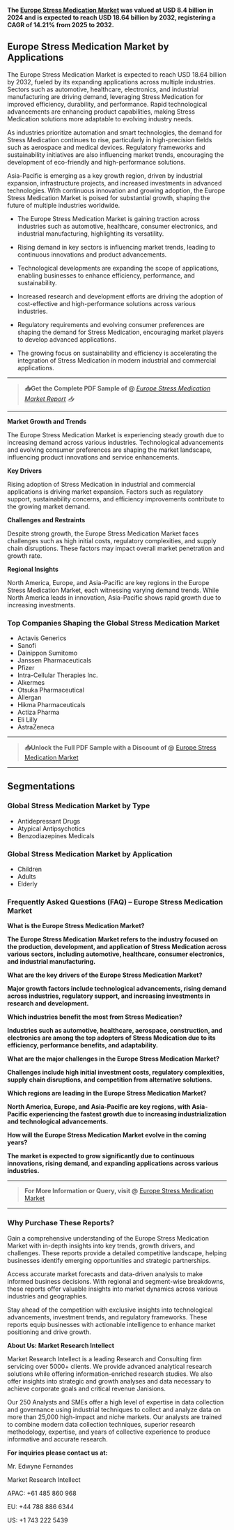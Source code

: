 <p><strong>The <a href="https://www.marketresearchintellect.com/download-sample/?rid=1018692&amp;utm_source=Pulse-April-Europe&amp;utm_medium=852">Europe Stress Medication Market</a> was valued at USD 8.4 billion in 2024 and is expected to reach USD 18.64 billion by 2032, registering a CAGR of 14.21% from 2025 to 2032.</strong></p><h2>Europe Stress Medication Market by Applications&nbsp;</h2><p><p>The Europe Stress Medication Market is expected to reach USD 18.64 billion by 2032, fueled by its expanding applications across multiple industries. Sectors such as automotive, healthcare, electronics, and industrial manufacturing are driving demand, leveraging Stress Medication for improved efficiency, durability, and performance. Rapid technological advancements are enhancing product capabilities, making Stress Medication solutions more adaptable to evolving industry needs.</p><p>As industries prioritize automation and smart technologies, the demand for Stress Medication continues to rise, particularly in high-precision fields such as aerospace and medical devices. Regulatory frameworks and sustainability initiatives are also influencing market trends, encouraging the development of eco-friendly and high-performance solutions.</p><p>Asia-Pacific is emerging as a key growth region, driven by industrial expansion, infrastructure projects, and increased investments in advanced technologies. With continuous innovation and growing adoption, the Europe Stress Medication Market is poised for substantial growth, shaping the future of multiple industries worldwide.</p></p><ul><li><p>The Europe Stress Medication Market is gaining traction across industries such as automotive, healthcare, consumer electronics, and industrial manufacturing, highlighting its versatility.</p></li><li><p>Rising demand in key sectors is influencing market trends, leading to continuous innovations and product advancements.</p></li><li><p>Technological developments are expanding the scope of applications, enabling businesses to enhance efficiency, performance, and sustainability.</p></li><li><p>Increased research and development efforts are driving the adoption of cost-effective and high-performance solutions across various industries.</p></li><li><p>Regulatory requirements and evolving consumer preferences are shaping the demand for Stress Medication, encouraging market players to develop advanced applications.</p></li><li><p>The growing focus on sustainability and efficiency is accelerating the integration of Stress Medication in modern industrial and commercial applications.</p></li></ul><hr /><blockquote><p><strong><span class="font-[700]">📥Get the Complete PDF Sample of @ </span></strong><em><span class="font-[700]"><a href="https://www.marketresearchintellect.com/download-sample/?rid=1018692&amp;utm_source=Pulse-April-Europe&amp;utm_medium=852" target="_blank" data-tracking-control-name="article-ssr-frontend-pulse_little-text-block" data-tracking-will-navigate="" data-test-link="">Europe Stress Medication Market Report</a>&nbsp;📥</span></em></p></blockquote><hr /><p class="" data-start="77" data-end="360"><strong data-start="77" data-end="105">Market Growth and Trends</strong></p><p class="" data-start="77" data-end="360">The Europe Stress Medication Market is experiencing steady growth due to increasing demand across various industries. Technological advancements and evolving consumer preferences are shaping the market landscape, influencing product innovations and service enhancements.</p><p class="" data-start="362" data-end="606"><strong data-start="362" data-end="377">Key Drivers</strong></p><p class="" data-start="362" data-end="606">Rising adoption of Stress Medication in industrial and commercial applications is driving market expansion. Factors such as regulatory support, sustainability concerns, and efficiency improvements contribute to the growing market demand.</p><p class="" data-start="608" data-end="849"><strong data-start="608" data-end="637">Challenges and Restraints</strong></p><p class="" data-start="608" data-end="849">Despite strong growth, the Europe Stress Medication Market faces challenges such as high initial costs, regulatory complexities, and supply chain disruptions. These factors may impact overall market penetration and growth rate.</p><p class="" data-start="851" data-end="1095"><strong data-start="851" data-end="872">Regional Insights</strong></p><p class="" data-start="851" data-end="1095">North America, Europe, and Asia-Pacific are key regions in the Europe Stress Medication Market, each witnessing varying demand trends. While North America leads in innovation, Asia-Pacific shows rapid growth due to increasing investments.</p><p><h3>Top Companies Shaping the Global Stress Medication Market </h3><ul><li>Actavis Generics</li><li>Sanofi</li><li>Dainippon Sumitomo</li><li>Janssen Pharmaceuticals</li><li>Pfizer</li><li>Intra-Cellular Therapies Inc.</li><li>Alkermes</li><li>Otsuka Pharmaceutical</li><li>Allergan</li><li>Hikma Pharmaceuticals</li><li>Actiza Pharma</li><li>Eli Lilly</li><li>AstraZeneca</li></ul></p><hr /><blockquote><p><strong>📥Unlock the Full PDF Sample with a Discount of @</strong> <a href="https://www.marketresearchintellect.com/ask-for-discount/?rid=1018692&amp;utm_source=Pulse-April-Europe&amp;utm_medium=852">Europe Stress Medication Market</a></p></blockquote><hr /><p><h2>Segmentations</h2><h3>Global Stress Medication Market by Type</h3><ul><li>Antidepressant Drugs</li><li>Atypical Antipsychotics</li><li>Benzodiazepines Medicals</li></ul><h3>Global Stress Medication Market by Application</h3><ul><li>Children</li><li>Adults</li><li>Elderly</li></ul></p><h3><strong>Frequently Asked Questions (FAQ) &ndash; Europe Stress Medication Market</strong></h3><p><strong>What is the Europe Stress Medication Market?</strong></p><p><strong>The Europe Stress Medication Market refers to the industry focused on the production, development, and application of Stress Medication across various sectors, including automotive, healthcare, consumer electronics, and industrial manufacturing.</strong></p><p><strong>What are the key drivers of the Europe Stress Medication Market?</strong></p><p><strong>Major growth factors include technological advancements, rising demand across industries, regulatory support, and increasing investments in research and development.</strong></p><p><strong>Which industries benefit the most from Stress Medication?</strong></p><p><strong>Industries such as automotive, healthcare, aerospace, construction, and electronics are among the top adopters of Stress Medication due to its efficiency, performance benefits, and adaptability.</strong></p><p><strong>What are the major challenges in the Europe Stress Medication Market?</strong></p><p><strong>Challenges include high initial investment costs, regulatory complexities, supply chain disruptions, and competition from alternative solutions.</strong></p><p><strong>Which regions are leading in the Europe Stress Medication Market?</strong></p><p><strong>North America, Europe, and Asia-Pacific are key regions, with Asia-Pacific experiencing the fastest growth due to increasing industrialization and technological advancements.</strong></p><p><strong>How will the Europe Stress Medication Market evolve in the coming years?</strong></p><p><strong>The market is expected to grow significantly due to continuous innovations, rising demand, and expanding applications across various industries.</strong></p><hr /><blockquote><p><span class="font-[700]"><strong>For More Information or Query, visit&nbsp;@</strong>&nbsp;</span><span class="font-[700]"><a href="https://www.marketresearchintellect.com/product/global-stress-medication-market/?utm_source=Linkedin&utm_medium=852" target="_blank" data-tracking-control-name="article-ssr-frontend-pulse_little-text-block" data-tracking-will-navigate="" data-test-link="">Europe Stress Medication Market</a></span></p></blockquote><hr /><h3><strong data-start="0" data-end="31">Why Purchase These Reports?</strong></h3><p class="" data-start="35" data-end="297">Gain a comprehensive understanding of the Europe Stress Medication Market with in-depth insights into key trends, growth drivers, and challenges. These reports provide a detailed competitive landscape, helping businesses identify emerging opportunities and strategic partnerships.</p><p class="" data-start="299" data-end="540">Access accurate market forecasts and data-driven analysis to make informed business decisions. With regional and segment-wise breakdowns, these reports offer valuable insights into market dynamics across various industries and geographies.</p><p class="" data-start="542" data-end="784">Stay ahead of the competition with exclusive insights into technological advancements, investment trends, and regulatory frameworks. These reports equip businesses with actionable intelligence to enhance market positioning and drive growth.</p><p><strong><span class="font-[700]">About Us: Market Research Intellect</span></strong></p><p><span class="">Market Research Intellect is a leading Research and Consulting firm servicing over 5000+ clients. We provide advanced analytical research solutions while offering information-enriched research studies.&nbsp;</span>We also offer insights into strategic and growth analyses and data necessary to achieve corporate goals and critical revenue Janisions.</p><p><span class="">Our 250 Analysts and SMEs offer a high level of expertise in data collection and governance using industrial techniques to collect and analyze data on more than 25,000 high-impact and niche markets. Our analysts are trained to combine modern data collection techniques, superior research methodology, expertise, and years of collective experience to produce informative and accurate research.</span></p><p><strong>For inquiries please contact us at:</strong></p><p>Mr. Edwyne Fernandes</p><p>Market Research Intellect</p><p>APAC: +61 485 860 968</p><p>EU: +44 788 886 6344</p><p>US: +1 743 222 5439</p>
